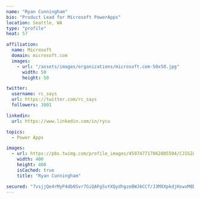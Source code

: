 ```yaml
---
name: "Ryan Cunningham"
bio: "Product Lead for Microsoft PowerApps"
location: Seattle, WA
type: "profile"
heat: 57

affiliation:
  name: Microsoft
  domain: microsoft.com
  images:
    - url: "/assets/images/organizations/microsoft.com-50x50.jpg"
      width: 50
      height: 50

twitter:
  username: rc_says
  url: https://twitter.com/rc_says
  followers: 3001

linkedin:
  url: https://www.linkedin.com/in/rycu

topics:
  - Power Apps

images:
  - url: https://pbs.twimg.com/profile_images/459747717862805504/CJIGZejd_400x400.png
    width: 400
    height: 400
    isCached: true
    title: "Ryan Cunningham"

secured: "7vsjjQe4rMyP4db0Svr7GiQAFgSvYXQydhgzeBWJ6CCf/J3MXXpkdjHswxM8DkGDyqOk4FGmXPCTxtVLTMvVi5j9c0N5LwFFz4AaeRu9CW3LFetZC4IznGy4SuHQ2BNcNGTwwl6qbKYz4VXOxDgzPPxT+4mBgG6xgh8lAdKWu3V7/ahqDaFv49oeui4qGLIxbCvCwV51ye18iUMj1IwqL0Ky3sjuFBoumdEO6zbUqXgaenrsQqb/YGLFdtpsF2XEIQP3vCUz4c2Z+ddNkwBusxg6DzSJwDBbnDqEvpH7WWrGwf817G40muotoY2jKo+Y07Vndd3ROA+V9X9TlwyFEpi0MZGVor2LEqrZdXz12YZV/LbIRc4KKwal+VRNd45D1f+dBBN0pjec38YtrebTFm0ryVMzMgxrLqe7hbkxq4g=;JWaQ/9UFV0VMBJQp3u5FTw=="
---
```


